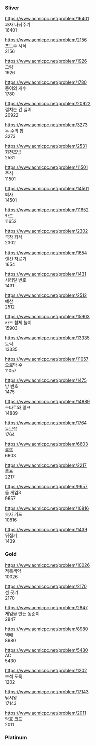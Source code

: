 ### Sliver

https://www.acmicpc.net/problem/16401<br/>
과자 나눠주기<br/>
16401

https://www.acmicpc.net/problem/2156<br/>
포도주 시식<br/>
2156

https://www.acmicpc.net/problem/1926<br/>
그림<br/>
1926

https://www.acmicpc.net/problem/1780<br/>
종이의 개수<br/>
1780

https://www.acmicpc.net/problem/20922<br/>
겹치는 건 싫어<br/>
20922

https://www.acmicpc.net/problem/3273<br/>
두 수의 합<br/>
3273

https://www.acmicpc.net/problem/2531<br/>
회전초밥<br/>
2531

https://www.acmicpc.net/problem/11501<br/>
주식<br/>
11501

https://www.acmicpc.net/problem/14501<br/>
퇴사<br/>
14501

https://www.acmicpc.net/problem/11652<br/>
카드<br/>
11652

https://www.acmicpc.net/problem/2302<br/>
극장 좌석<br/>
2302

https://www.acmicpc.net/problem/1654<br/>
랜선 자르기<br/>
1654

https://www.acmicpc.net/problem/1431<br/>
시리얼 번호<br/>
1431

https://www.acmicpc.net/problem/2512<br/>
예산<br/>
2512

https://www.acmicpc.net/problem/15903<br/>
카드 합체 놀이<br/>
15903

https://www.acmicpc.net/problem/13335<br/>
트럭<br/>
13335

https://www.acmicpc.net/problem/11057<br/>
오르막 수<br/>
11057

https://www.acmicpc.net/problem/1475<br/>
방 번호<br/>
1475

https://www.acmicpc.net/problem/14889<br/>
스타트와 링크<br/>
14889

https://www.acmicpc.net/problem/1764<br/>
듣보잡<br/>
1764

https://www.acmicpc.net/problem/6603<br/>
로또<br/>
6603

https://www.acmicpc.net/problem/2217<br/>
로프<br/>
2217

https://www.acmicpc.net/problem/9657<br/>
돌 게임3<br/>
9657

https://www.acmicpc.net/problem/10816<br/>
숫자 카드<br/>
10816

https://www.acmicpc.net/problem/1439<br/>
뒤집기<br/>
1439

### Gold

https://www.acmicpc.net/problem/10026<br/>
적록색약<br/>
10026

https://www.acmicpc.net/problem/2170<br/>
선 긋기<br/>
2170

https://www.acmicpc.net/problem/2847<br/>
게임을 만든 동준이<br/>
2847

https://www.acmicpc.net/problem/8980<br/>
택배<br/>
8980

https://www.acmicpc.net/problem/5430<br/>
AC<br/>
5430

https://www.acmicpc.net/problem/1202<br/>
보석 도둑<br/>
1202

https://www.acmicpc.net/problem/17143<br/>
낚시왕<br/>
17143

https://www.acmicpc.net/problem/2011<br/>
암호 코드<br/>
2011

### Platinum

